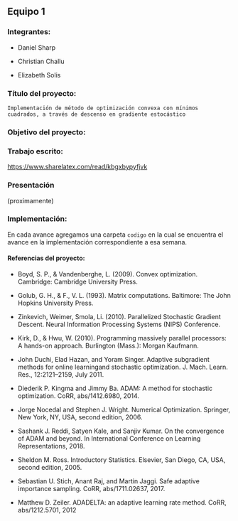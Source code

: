 ## Equipo 1

### Integrantes:

* Daniel Sharp

* Christian Challu

* Elizabeth Solis

### Título del proyecto:
`Implementación de método de optimización convexa con mínimos cuadrados, a través de descenso en gradiente estocástico`

### Objetivo del proyecto:

### Trabajo escrito:
https://www.sharelatex.com/read/kbgxbypyfjvk

### Presentación
(proximamente)

### Implementación:
En cada avance agregamos una carpeta `codigo` en la cual se encuentra el avance en la implementación correspondiente a esa semana.

#### Referencias del proyecto:  

* Boyd, S. P., & Vandenberghe, L. (2009). Convex optimization. Cambridge: Cambridge University Press.  
  
* Golub, G. H., & F., V. L. (1993). Matrix computations. Baltimore: The John Hopkins University Press.  
  
* Zinkevich, Weimer, Smola, Li. (2010). Parallelized Stochastic Gradient Descent. Neural Information Processing Systems (NIPS) Conference.  

* Kirk, D., & Hwu, W. (2010). Programming massively parallel processors: A hands-on approach. Burlington (Mass.): Morgan Kaufmann.  
  
* John Duchi, Elad Hazan, and Yoram Singer. Adaptive subgradient methods for online learningand stochastic optimization. J. Mach. Learn. Res., 12:2121–2159, July 2011.  
  
* Diederik P. Kingma and Jimmy Ba.  ADAM: A method for stochastic optimization. CoRR, abs/1412.6980, 2014.  
  
* Jorge Nocedal and Stephen J. Wright. Numerical Optimization. Springer, New York, NY, USA, second edition, 2006.  
  
* Sashank J. Reddi, Satyen Kale, and Sanjiv Kumar. On the convergence of ADAM and beyond. In International Conference on Learning Representations, 2018.  
  
* Sheldon M. Ross. Introductory Statistics. Elsevier, San Diego, CA, USA, second edition, 2005.  
  
* Sebastian U. Stich, Anant Raj, and Martin Jaggi.  Safe adaptive importance sampling. CoRR, abs/1711.02637, 2017.  
  
* Matthew D. Zeiler. ADADELTA: an adaptive learning rate method. CoRR, abs/1212.5701, 2012

